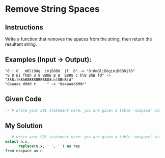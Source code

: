 # Remove String Spaces

## Instructions

Write a function that removes the spaces from the string, then return the resultant string.

## Examples (Input -> Output):

```
"8 j 8   mBliB8g  imjB8B8  jl  B" -> "8j8mBliB8gimjB8B8jlB"
"8 8 Bi fk8h B 8 BB8B B B  B888 c hl8 BhB fd" -> "88Bifk8hB8BB8BBBB888chl8BhBfd"
"8aaaaa dddd r     " -> "8aaaaaddddr"
```

## Given Code
```sql
-- # write your SQL statement here: you are given a table 'nospace' with column 'x', return a table with column 'x' and your result in a column named 'res'.
```

## My Solution
```sql
-- # write your SQL statement here: you are given a table 'nospace' with column 'x', return a table with column 'x' and your result in a column named 'res'.
select n.x,
      replace(n.x, ' ', '') as res
from nospace as n
```
